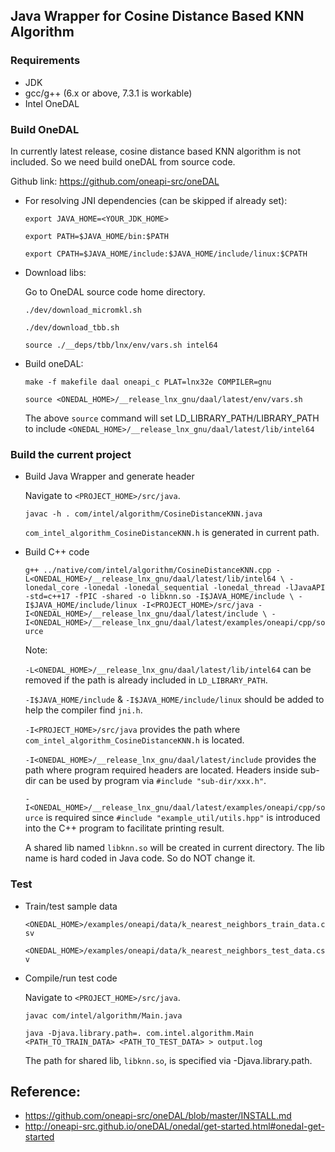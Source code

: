 ## Java Wrapper for Cosine Distance Based KNN Algorithm

### Requirements

* JDK
* gcc/g++ (6.x or above, 7.3.1 is workable)
* Intel OneDAL

### Build OneDAL

In currently latest release, cosine distance based KNN algorithm is not included. So we need build oneDAL from source code.

Github link: https://github.com/oneapi-src/oneDAL

* For resolving JNI dependencies (can be skipped if already set):

  `export JAVA_HOME=<YOUR_JDK_HOME>`

  `export PATH=$JAVA_HOME/bin:$PATH`

  `export CPATH=$JAVA_HOME/include:$JAVA_HOME/include/linux:$CPATH`

* Download libs:

  Go to OneDAL source code home directory.

  `./dev/download_micromkl.sh`

  `./dev/download_tbb.sh`

  `source ./__deps/tbb/lnx/env/vars.sh intel64`

* Build oneDAL:

  `make -f makefile daal oneapi_c PLAT=lnx32e COMPILER=gnu`

  `source <ONEDAL_HOME>/__release_lnx_gnu/daal/latest/env/vars.sh`

  The above `source` command will set LD_LIBRARY_PATH/LIBRARY_PATH to include `<ONEDAL_HOME>/__release_lnx_gnu/daal/latest/lib/intel64`

### Build the current project

* Build Java Wrapper and generate header

  Navigate to `<PROJECT_HOME>/src/java`.

  `javac -h . com/intel/algorithm/CosineDistanceKNN.java`

  `com_intel_algorithm_CosineDistanceKNN.h` is generated in current path.

* Build C++ code

  `g++ ../native/com/intel/algorithm/CosineDistanceKNN.cpp -L<ONEDAL_HOME>/__release_lnx_gnu/daal/latest/lib/intel64 \
  -lonedal_core -lonedal -lonedal_sequential -lonedal_thread -lJavaAPI -std=c++17 -fPIC -shared -o libknn.so -I$JAVA_HOME/include \
  -I$JAVA_HOME/include/linux -I<PROJECT_HOME>/src/java -I<ONEDAL_HOME>/__release_lnx_gnu/daal/latest/include \
  -I<ONEDAL_HOME>/__release_lnx_gnu/daal/latest/examples/oneapi/cpp/source`

  Note:

  `-L<ONEDAL_HOME>/__release_lnx_gnu/daal/latest/lib/intel64` can be removed if the path is already included in `LD_LIBRARY_PATH`.

  `-I$JAVA_HOME/include` & `-I$JAVA_HOME/include/linux` should be added to help the compiler find `jni.h`.

  `-I<PROJECT_HOME>/src/java` provides the path where `com_intel_algorithm_CosineDistanceKNN.h` is located.

  `-I<ONEDAL_HOME>/__release_lnx_gnu/daal/latest/include` provides the path where program required headers are located. Headers inside sub-dir
  can be used by program via `#include "sub-dir/xxx.h"`.

  `-I<ONEDAL_HOME>/__release_lnx_gnu/daal/latest/examples/oneapi/cpp/source` is required since `#include "example_util/utils.hpp"` is introduced
  into the C++ program to facilitate printing result.

  A shared lib named `libknn.so` will be created in current directory. The lib name is hard coded in Java code. So do NOT change it.

### Test

* Train/test sample data

  `<ONEDAL_HOME>/examples/oneapi/data/k_nearest_neighbors_train_data.csv`

  `<ONEDAL_HOME>/examples/oneapi/data/k_nearest_neighbors_test_data.csv`

* Compile/run test code

  Navigate to `<PROJECT_HOME>/src/java`.

  `javac com/intel/algorithm/Main.java`

  `java -Djava.library.path=. com.intel.algorithm.Main <PATH_TO_TRAIN_DATA> <PATH_TO_TEST_DATA> > output.log`

  The path for shared lib, `libknn.so`, is specified via -Djava.library.path.

## Reference:

* https://github.com/oneapi-src/oneDAL/blob/master/INSTALL.md
* http://oneapi-src.github.io/oneDAL/onedal/get-started.html#onedal-get-started